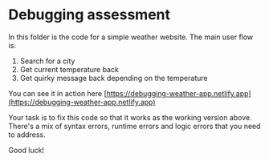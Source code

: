 # Debugging assessment

In this folder is the code for a simple weather website. The main user flow is:

1. Search for a city
2. Get current temperature back
3. Get quirky message back depending on the temperature

You can see it in action here [https://debugging-weather-app.netlify.app](https://debugging-weather-app.netlify.app)

Your task is to fix this code so that it works as the working version above. There's a mix of syntax errors, runtime errors and logic errors that you need to address.

Good luck!
